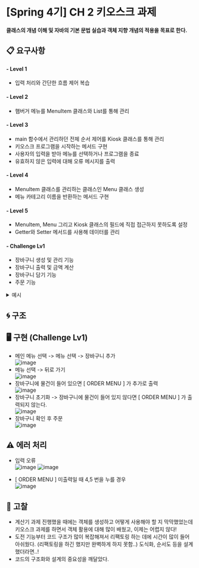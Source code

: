 # [Spring 4기] CH 2 키오스크 과제
#### 클래스의 개념 이해 및 자바의 기본 문법 실습과 객체 지향 개념의 적용을 목표로 한다.

## 📋 요구사항
#### - Level 1 
- 입력 처리와 간단한 흐름 제어 복습
#### - Level 2
- 햄버거 메뉴를 MenuItem 클래스와 List를 통해 관리
#### - Level 3
- main 함수에서 관리하던 전체 순서 제어를 Kiosk 클래스를 통해 관리
- 키오스크 프로그램을 시작하는 메서드 구현
- 사용자의 입력을 받아 메뉴를 선택하거나 프로그램을 종료
- 유효하지 않은 입력에 대해 오류 메시지를 출력
#### - Level 4
- MenuItem 클래스를 관리하는 클래스인 Menu 클래스 생성
- 메뉴 카테고리 이름을 반환하는 메서드 구현
#### - Level 5
- MenuItem, Menu 그리고 Kiosk 클래스의 필드에 직접 접근하지 못하도록 설정
- Getter와 Setter 메서드를 사용해 데이터를 관리
#### - Challenge Lv1
- 장바구니 생성 및 관리 기능
- 장바구니 출력 및 금액 계산
- 장바구니 담기 기능
- 주문 기능
<details>
<summary>예시</summary>
<div markdown="1">

```java

[ MAIN MENU ]
1. Burgers
2. Drinks
3. Desserts
0. 종료      | 종료
1 <- // 1을 입력

[ BURGERS MENU ]
1. ShackBurger   | W 6.9 | 토마토, 양상추, 쉑소스가 토핑된 치즈버거
2. SmokeShack    | W 8.9 | 베이컨, 체리 페퍼에 쉑소스가 토핑된 치즈버거
3. Cheeseburger  | W 6.9 | 포테이토 번과 비프패티, 치즈가 토핑된 치즈버거
4. Hamburger     | W 5.4 | 비프패티를 기반으로 야채가 들어간 기본버거
0. 뒤로가기
2 <- // 2를 입력
선택한 메뉴: SmokeShack | W 8.9 | 베이컨, 체리 페퍼에 쉑소스가 토핑된 치즈버거

// 2번을 누르면 나오는 메뉴입니다.
"SmokeShack | W 8.9 | 베이컨, 체리 페퍼에 쉑소스가 토핑된 치즈버거"
위 메뉴를 장바구니에 추가하시겠습니까?
1. 확인        2. 취소
1 <-

// 1번을 누르면 나오는 메뉴입니다.
SmokeShack 이 장바구니에 추가되었습니다.

// 장바구니에 물건이 들어 있으면 아래와 같이 [ ORDER MENU ] 가 추가로 출력됩니다.
// 만약에 장바구니에 물건이 들어 있지 않다면 [ ORDER MENU ] 가 출력되지 않습니다. 
// 미출력일 때 4,5 번을 누르면 예외를 던저줘야 합니다.
아래 메뉴판을 보시고 메뉴를 골라 입력해주세요.

[ MAIN MENU ]
1. Burgers
2. Drinks
3. Desserts
0. 종료      | 종료

[ ORDER MENU ]
4. Orders       | 장바구니를 확인 후 주문합니다.
5. Cancel       | 진행중인 주문을 취소합니다.
4 <- // 4를 입력

// 4번을 누르면 나오는 메뉴입니다.
아래와 같이 주문 하시겠습니까?

[ Orders ]
SmokeShack | W 8.9 | 베이컨, 체리 페퍼에 쉑소스가 토핑된 치즈버거

[ Total ]
W 8.9

1. 주문      2. 메뉴판
1 <-

// 1번을 누르면 나오는 메뉴입니다.
주문이 완료되었습니다. 금액은 W 8.9 입니다.

```

</details>

## 🌀 구조


## 🖥 구현 (Challenge Lv1)
- 메인 메뉴 선택 -> 메뉴 선택 -> 장바구니 추가<br>
  ![image](https://github.com/user-attachments/assets/3efc4e02-9d83-4e78-8035-6784762715ea)<br>
- 메뉴 선택 -> 뒤로 가기<br>
  ![image](https://github.com/user-attachments/assets/bf65e4e0-fa43-45b9-b434-75570f5a1d40)<br>
- 장바구니에 물건이 들어 있으면 [ ORDER MENU ] 가 추가로 출력<br>
  ![image](https://github.com/user-attachments/assets/e17c3c2d-8e4e-4836-a223-5ef21099f479)<br>
- 장바구니 초기화 -> 장바구니에 물건이 들어 있지 않다면 [ ORDER MENU ] 가 출력되지 않는다.<br>
  ![image](https://github.com/user-attachments/assets/fb14fab2-1cf2-4e4c-9d6e-0eb0466e3612)<br>
- 장바구니 확인 후 주문<br>
![image](https://github.com/user-attachments/assets/3304abcc-0972-42a8-8aec-1bb07841b6c3)<br>


  
## ⚠️ 에러 처리
- 입력 오류<br>
  ![image](https://github.com/user-attachments/assets/ae284c3b-9cfe-4f71-b8b8-cad27b863fef)
  ![image](https://github.com/user-attachments/assets/cdfb26c3-45a5-4353-94a8-ccb0e5a6599b)<br>

- [ ORDER MENU ] 미출력일 때 4,5 번을 누를 경우<br>
  ![image](https://github.com/user-attachments/assets/f5817627-6813-454c-a5df-9e5b8059a59c)<br>

## 💬 고찰
- 계산기 과제 진행했을 때에는 객체를 생성하고 어떻게 사용해야 할 지 막막했었는데 키오스크 과제를 하면서 객체 활용에 대해 많이 배웠고, 이제는 어렵지 않다!
- 도전 기능부터 코드 구조가 많이 복잡해져서 리팩토링 하는 데에 시간이 많이 들어 아쉬웠다. (리팩토링을 하긴 했지만 완벽하게 하지 못함..) 도식화, 순서도 등을 설계했더라면..!
- 코드의 구조화와 설계의 중요성을 깨달았다.
